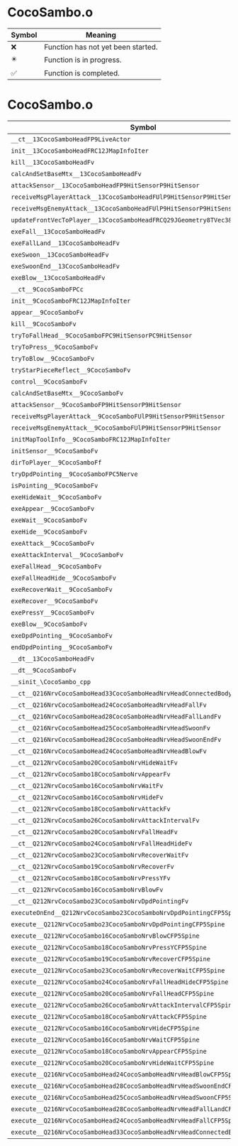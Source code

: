# CocoSambo.o
| Symbol | Meaning 
| ------------- | ------------- 
| :x: | Function has not yet been started. 
| :eight_pointed_black_star: | Function is in progress. 
| :white_check_mark: | Function is completed. 


# CocoSambo.o
| Symbol | Decompiled? |
| ------------- | ------------- |
| `__ct__13CocoSamboHeadFP9LiveActor` | :x: |
| `init__13CocoSamboHeadFRC12JMapInfoIter` | :x: |
| `kill__13CocoSamboHeadFv` | :x: |
| `calcAndSetBaseMtx__13CocoSamboHeadFv` | :x: |
| `attackSensor__13CocoSamboHeadFP9HitSensorP9HitSensor` | :x: |
| `receiveMsgPlayerAttack__13CocoSamboHeadFUlP9HitSensorP9HitSensor` | :x: |
| `receiveMsgEnemyAttack__13CocoSamboHeadFUlP9HitSensorP9HitSensor` | :x: |
| `updateFrontVecToPlayer__13CocoSamboHeadFRCQ29JGeometry8TVec3&lt;f&gt;` | :x: |
| `exeFall__13CocoSamboHeadFv` | :x: |
| `exeFallLand__13CocoSamboHeadFv` | :x: |
| `exeSwoon__13CocoSamboHeadFv` | :x: |
| `exeSwoonEnd__13CocoSamboHeadFv` | :x: |
| `exeBlow__13CocoSamboHeadFv` | :x: |
| `__ct__9CocoSamboFPCc` | :x: |
| `init__9CocoSamboFRC12JMapInfoIter` | :x: |
| `appear__9CocoSamboFv` | :x: |
| `kill__9CocoSamboFv` | :x: |
| `tryToFallHead__9CocoSamboFPC9HitSensorPC9HitSensor` | :x: |
| `tryToPress__9CocoSamboFv` | :x: |
| `tryToBlow__9CocoSamboFv` | :x: |
| `tryStarPieceReflect__9CocoSamboFv` | :x: |
| `control__9CocoSamboFv` | :x: |
| `calcAndSetBaseMtx__9CocoSamboFv` | :x: |
| `attackSensor__9CocoSamboFP9HitSensorP9HitSensor` | :x: |
| `receiveMsgPlayerAttack__9CocoSamboFUlP9HitSensorP9HitSensor` | :x: |
| `receiveMsgEnemyAttack__9CocoSamboFUlP9HitSensorP9HitSensor` | :x: |
| `initMapToolInfo__9CocoSamboFRC12JMapInfoIter` | :x: |
| `initSensor__9CocoSamboFv` | :x: |
| `dirToPlayer__9CocoSamboFf` | :x: |
| `tryDpdPointing__9CocoSamboFPC5Nerve` | :x: |
| `isPointing__9CocoSamboFv` | :x: |
| `exeHideWait__9CocoSamboFv` | :x: |
| `exeAppear__9CocoSamboFv` | :x: |
| `exeWait__9CocoSamboFv` | :x: |
| `exeHide__9CocoSamboFv` | :x: |
| `exeAttack__9CocoSamboFv` | :x: |
| `exeAttackInterval__9CocoSamboFv` | :x: |
| `exeFallHead__9CocoSamboFv` | :x: |
| `exeFallHeadHide__9CocoSamboFv` | :x: |
| `exeRecoverWait__9CocoSamboFv` | :x: |
| `exeRecover__9CocoSamboFv` | :x: |
| `exePressY__9CocoSamboFv` | :x: |
| `exeBlow__9CocoSamboFv` | :x: |
| `exeDpdPointing__9CocoSamboFv` | :x: |
| `endDpdPointing__9CocoSamboFv` | :x: |
| `__dt__13CocoSamboHeadFv` | :x: |
| `__dt__9CocoSamboFv` | :x: |
| `__sinit_\CocoSambo_cpp` | :x: |
| `__ct__Q216NrvCocoSamboHead33CocoSamboHeadNrvHeadConnectedBodyFv` | :x: |
| `__ct__Q216NrvCocoSamboHead24CocoSamboHeadNrvHeadFallFv` | :x: |
| `__ct__Q216NrvCocoSamboHead28CocoSamboHeadNrvHeadFallLandFv` | :x: |
| `__ct__Q216NrvCocoSamboHead25CocoSamboHeadNrvHeadSwoonFv` | :x: |
| `__ct__Q216NrvCocoSamboHead28CocoSamboHeadNrvHeadSwoonEndFv` | :x: |
| `__ct__Q216NrvCocoSamboHead24CocoSamboHeadNrvHeadBlowFv` | :x: |
| `__ct__Q212NrvCocoSambo20CocoSamboNrvHideWaitFv` | :x: |
| `__ct__Q212NrvCocoSambo18CocoSamboNrvAppearFv` | :x: |
| `__ct__Q212NrvCocoSambo16CocoSamboNrvWaitFv` | :x: |
| `__ct__Q212NrvCocoSambo16CocoSamboNrvHideFv` | :x: |
| `__ct__Q212NrvCocoSambo18CocoSamboNrvAttackFv` | :x: |
| `__ct__Q212NrvCocoSambo26CocoSamboNrvAttackIntervalFv` | :x: |
| `__ct__Q212NrvCocoSambo20CocoSamboNrvFallHeadFv` | :x: |
| `__ct__Q212NrvCocoSambo24CocoSamboNrvFallHeadHideFv` | :x: |
| `__ct__Q212NrvCocoSambo23CocoSamboNrvRecoverWaitFv` | :x: |
| `__ct__Q212NrvCocoSambo19CocoSamboNrvRecoverFv` | :x: |
| `__ct__Q212NrvCocoSambo18CocoSamboNrvPressYFv` | :x: |
| `__ct__Q212NrvCocoSambo16CocoSamboNrvBlowFv` | :x: |
| `__ct__Q212NrvCocoSambo23CocoSamboNrvDpdPointingFv` | :x: |
| `executeOnEnd__Q212NrvCocoSambo23CocoSamboNrvDpdPointingCFP5Spine` | :x: |
| `execute__Q212NrvCocoSambo23CocoSamboNrvDpdPointingCFP5Spine` | :x: |
| `execute__Q212NrvCocoSambo16CocoSamboNrvBlowCFP5Spine` | :x: |
| `execute__Q212NrvCocoSambo18CocoSamboNrvPressYCFP5Spine` | :x: |
| `execute__Q212NrvCocoSambo19CocoSamboNrvRecoverCFP5Spine` | :x: |
| `execute__Q212NrvCocoSambo23CocoSamboNrvRecoverWaitCFP5Spine` | :x: |
| `execute__Q212NrvCocoSambo24CocoSamboNrvFallHeadHideCFP5Spine` | :x: |
| `execute__Q212NrvCocoSambo20CocoSamboNrvFallHeadCFP5Spine` | :x: |
| `execute__Q212NrvCocoSambo26CocoSamboNrvAttackIntervalCFP5Spine` | :x: |
| `execute__Q212NrvCocoSambo18CocoSamboNrvAttackCFP5Spine` | :x: |
| `execute__Q212NrvCocoSambo16CocoSamboNrvHideCFP5Spine` | :x: |
| `execute__Q212NrvCocoSambo16CocoSamboNrvWaitCFP5Spine` | :x: |
| `execute__Q212NrvCocoSambo18CocoSamboNrvAppearCFP5Spine` | :x: |
| `execute__Q212NrvCocoSambo20CocoSamboNrvHideWaitCFP5Spine` | :x: |
| `execute__Q216NrvCocoSamboHead24CocoSamboHeadNrvHeadBlowCFP5Spine` | :x: |
| `execute__Q216NrvCocoSamboHead28CocoSamboHeadNrvHeadSwoonEndCFP5Spine` | :x: |
| `execute__Q216NrvCocoSamboHead25CocoSamboHeadNrvHeadSwoonCFP5Spine` | :x: |
| `execute__Q216NrvCocoSamboHead28CocoSamboHeadNrvHeadFallLandCFP5Spine` | :x: |
| `execute__Q216NrvCocoSamboHead24CocoSamboHeadNrvHeadFallCFP5Spine` | :x: |
| `execute__Q216NrvCocoSamboHead33CocoSamboHeadNrvHeadConnectedBodyCFP5Spine` | :x: |
